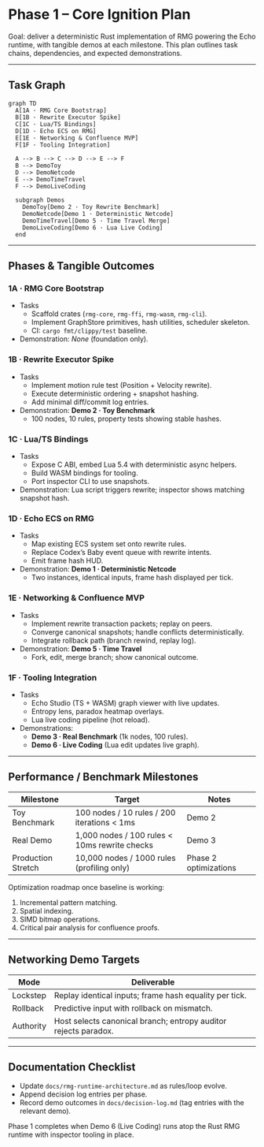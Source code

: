 # Phase 1 – Core Ignition Plan

Goal: deliver a deterministic Rust implementation of RMG powering the Echo runtime, with tangible demos at each milestone. This plan outlines task chains, dependencies, and expected demonstrations.

---

## Task Graph
```mermaid
graph TD
  A[1A · RMG Core Bootstrap]
  B[1B · Rewrite Executor Spike]
  C[1C · Lua/TS Bindings]
  D[1D · Echo ECS on RMG]
  E[1E · Networking & Confluence MVP]
  F[1F · Tooling Integration]

  A --> B --> C --> D --> E --> F
  B --> DemoToy
  D --> DemoNetcode
  E --> DemoTimeTravel
  F --> DemoLiveCoding

  subgraph Demos
    DemoToy[Demo 2 · Toy Rewrite Benchmark]
    DemoNetcode[Demo 1 · Deterministic Netcode]
    DemoTimeTravel[Demo 5 · Time Travel Merge]
    DemoLiveCoding[Demo 6 · Lua Live Coding]
  end
```

---

## Phases & Tangible Outcomes

### 1A · RMG Core Bootstrap
- Tasks
  - Scaffold crates (`rmg-core`, `rmg-ffi`, `rmg-wasm`, `rmg-cli`).
  - Implement GraphStore primitives, hash utilities, scheduler skeleton.
  - CI: `cargo fmt/clippy/test` baseline.
- Demonstration: *None* (foundation only).

### 1B · Rewrite Executor Spike
- Tasks
  - Implement motion rule test (Position + Velocity rewrite).
  - Execute deterministic ordering + snapshot hashing.
  - Add minimal diff/commit log entries.
- Demonstration: **Demo 2 · Toy Benchmark**
  - 100 nodes, 10 rules, property tests showing stable hashes.

### 1C · Lua/TS Bindings
- Tasks
  - Expose C ABI, embed Lua 5.4 with deterministic async helpers.
  - Build WASM bindings for tooling.
  - Port inspector CLI to use snapshots.
- Demonstration: Lua script triggers rewrite; inspector shows matching snapshot hash.

### 1D · Echo ECS on RMG
- Tasks
  - Map existing ECS system set onto rewrite rules.
  - Replace Codex’s Baby event queue with rewrite intents.
  - Emit frame hash HUD.
- Demonstration: **Demo 1 · Deterministic Netcode**
  - Two instances, identical inputs, frame hash displayed per tick.

### 1E · Networking & Confluence MVP
- Tasks
  - Implement rewrite transaction packets; replay on peers.
  - Converge canonical snapshots; handle conflicts deterministically.
  - Integrate rollback path (branch rewind, replay log).
- Demonstration: **Demo 5 · Time Travel**
  - Fork, edit, merge branch; show canonical outcome.

### 1F · Tooling Integration
- Tasks
  - Echo Studio (TS + WASM) graph viewer with live updates.
  - Entropy lens, paradox heatmap overlays.
  - Lua live coding pipeline (hot reload).
- Demonstrations:
  - **Demo 3 · Real Benchmark** (1k nodes, 100 rules).
  - **Demo 6 · Live Coding** (Lua edit updates live graph).

---

## Performance / Benchmark Milestones

| Milestone | Target | Notes |
| --------- | ------ | ----- |
| Toy Benchmark | 100 nodes / 10 rules / 200 iterations < 1ms | Demo 2 |
| Real Demo | 1,000 nodes / 100 rules < 10ms rewrite checks | Demo 3 |
| Production Stretch | 10,000 nodes / 1000 rules (profiling only) | Phase 2 optimizations |

Optimization roadmap once baseline is working:
1. Incremental pattern matching.
2. Spatial indexing.
3. SIMD bitmap operations.
4. Critical pair analysis for confluence proofs.

---

## Networking Demo Targets
| Mode | Deliverable |
| ---- | ----------- |
| Lockstep | Replay identical inputs; frame hash equality per tick. |
| Rollback | Predictive input with rollback on mismatch. |
| Authority | Host selects canonical branch; entropy auditor rejects paradox. |

---

## Documentation Checklist
- Update `docs/rmg-runtime-architecture.md` as rules/loop evolve.
- Append decision log entries per phase.
- Record demo outcomes in `docs/decision-log.md` (tag entries with the relevant demo).

Phase 1 completes when Demo 6 (Live Coding) runs atop the Rust RMG runtime with inspector tooling in place.
